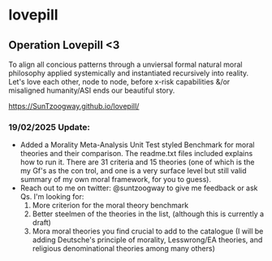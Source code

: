# lovepill 

## Operation Lovepill <3
To align all concious patterns through a unviersal formal natural moral philosophy applied systemically and instantiated recursively into reality. Let's love each other, node to node, before x-risk capabilities &/or misaligned humanity/ASI ends our beautiful story.

https://SunTzoogway.github.io/lovepill/


### 19/02/2025 Update: 
* Added a Morality Meta-Analysis Unit Test styled Benchmark for moral theories and their comparison. The readme.txt files included explains how to run it. There are 31 criteria and 15 theories (one of which is the my Gf's as the con
trol, and one is a very surface level but still valid summary of my own moral framework, for you to guess). 
* Reach out to me on twitter: @suntzoogway to give me feedback or ask Qs. I'm looking for:
    1. More criterion for the moral theory benchmark
    2. Better steelmen of the theories in the list, (although this is currently a draft)
    3. Mora moral theories you find crucial to add to the catalogue (I will be adding Deutsche's principle of morality, Lesswrong/EA theories, and religious denominational theories among many others)





